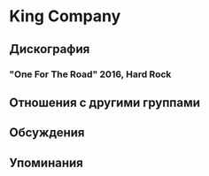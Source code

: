 # King Company



## Дискография

### "One For The Road" 2016, Hard Rock




## Отношения с другими группами


## Обсуждения


## Упоминания

